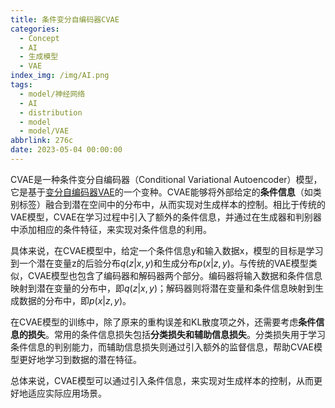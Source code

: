 ```yaml
---
title: 条件变分自编码器CVAE
categories:
  - Concept
  - AI
  - 生成模型
  - VAE
index_img: /img/AI.png
tags:
  - model/神经网络
  - AI
  - distribution
  - model
  - model/VAE
abbrlink: 276c
date: 2023-05-04 00:00:00
---
```


CVAE是一种条件变分自编码器（Conditional Variational Autoencoder）模型，它是基于[变分自编码器VAE](变分自编码器VAE.md)的一个变种。CVAE能够将外部给定的**条件信息**（如类别标签）融合到潜在空间中的分布中，从而实现对生成样本的控制。相比于传统的VAE模型，CVAE在学习过程中引入了额外的条件信息，并通过在生成器和判别器中添加相应的条件特征，来实现对条件信息的利用。

具体来说，在CVAE模型中，给定一个条件信息y和输入数据x，模型的目标是学习到一个潜在变量z的后验分布$q(z|x, y)$和生成分布$p(x|z, y)$。与传统的VAE模型类似，CVAE模型也包含了编码器和解码器两个部分。编码器将输入数据和条件信息映射到潜在变量的分布中，即$q(z|x, y)$；解码器则将潜在变量和条件信息映射到生成数据的分布中，即$p(x|z, y)$。

在CVAE模型的训练中，除了原来的重构误差和KL散度项之外，还需要考虑**条件信息的损失**。常用的条件信息损失包括**分类损失和辅助信息损失**。分类损失用于学习条件信息的判别能力，而辅助信息损失则通过引入额外的监督信息，帮助CVAE模型更好地学习到数据的潜在特征。

总体来说，CVAE模型可以通过引入条件信息，来实现对生成样本的控制，从而更好地适应实际应用场景。